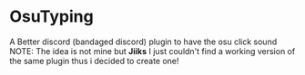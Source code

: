 # OsuTyping
A Better discord (bandaged discord) plugin to have the osu click sound
NOTE: The idea is not mine but **Jiiks** I just couldn't find a working version of the same plugin thus i decided to create one!

